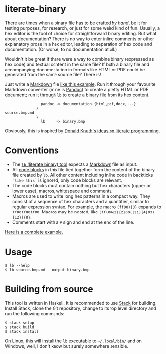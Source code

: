 # literate-binary

There are times when a binary file has to be crafted *by hand*, be it for
testing purposes, for research, or just for some weird kind of fun. Usually, a
hex editor is the tool of choice for straightforward binary editing. But what
about documentation? There is no way to enter inline comments or other
explanatory prose in a hex editor, leading to separation of hex code and
documentation. (Or worse, to no documentation at all.)

Wouldn't it be great if there were a way to combine binary (expressed as hex
code) and textual content in the same file? If both a binary file and
accompanying documentation in formats like HTML or PDF could be generated from
the same source file? There is!

Just write a [Markdown] file [like this example][example]. Run it through your
favourite Markdown converter (mine is [Pandoc]) to create a pretty HTML or PDF
document; run it through [`lb`][lb] to create a binary file from its hex
content.

                    pandoc -> documentation.{html,pdf,docx,...}
                  /
    source.bmp.md
                  \
                    lb     -> binary.bmp

Obviously, this is inspired by [Donald Knuth's ideas on literate
programming](https://en.wikipedia.org/wiki/Literate_programming).

# Conventions

  * The [`lb` (literate binary) tool][lb] expects a [Markdown] file as input.
  * All [code blocks] in this file tied together form the content of the binary
    file created by `lb`. All other content including inline code in backticks
    `` `like this` `` is ignored, only code blocks are relevant.
  * The code blocks must contain nothing but hex characters (upper or lower
    case), macros, whitespace and comments.
  * Macros are used to write long hex patterns in a compact way. They consist of
    a sequence of hex characters and a quantifier, similar to regular expression
    syntax. For example, the macro `(ff00){3}` expands to `ff00ff00ff00`. Macros
    may be nested, like `(ff(00e2){2}00((21){4}03){12}){8}`.
  * Comments start with a `#` sign and end at the end of the line.

[Here is a complete example.][example]

# Usage

    $ lb --help
    $ lb source.bmp.md --output binary.bmp

# Building from source

This tool is written in Haskell. It is recommended to use [Stack] for building.
Install Stack, clone the Git repository, change to its top level directory and
run the following commands:

    $ stack setup
    $ stack build
    $ stack install

On Linux, this will install the `lb` executable to `~/.local/bin/` and on
Windows, well, I don't know but surely somewhere sensible.

[Markdown]: https://daringfireball.net/projects/markdown/basics
[Pandoc]: https://pandoc.org
[lb]: https://github.com/marhop/literate-binary
[example]: examples/minimal.bmp.md
[code blocks]: https://pandoc.org/MANUAL.html#verbatim-code-blocks
[Stack]: https://docs.haskellstack.org/
